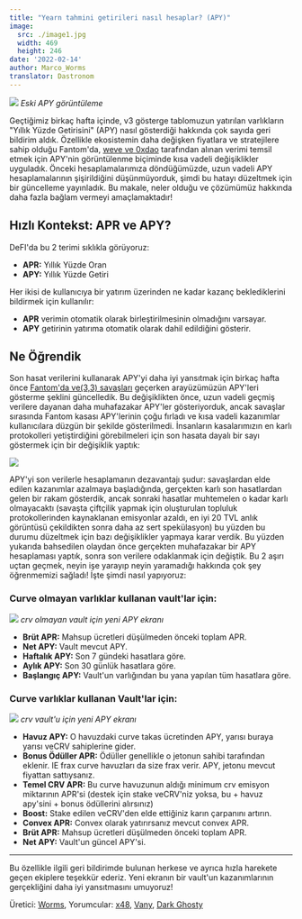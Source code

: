 ```yaml
---
title: "Yearn tahmini getirileri nasıl hesaplar? (APY)"
image:
  src: ./image1.jpg
  width: 469
  height: 246
date: '2022-02-14'
author: Marco_Worms
translator: Dastronom
---
```


![](./image1.jpg?w=469&h=246)
*Eski APY görüntüleme*

Geçtiğimiz birkaç hafta içinde, v3 gösterge tablomuzun yatırılan varlıkların "Yıllık Yüzde Getirisini" (APY) nasıl gösterdiği hakkında çok sayıda geri bildirim aldık. Özellikle ekosistemin daha değişken fiyatlara ve stratejilere sahip olduğu Fantom'da, [weve ve 0xdao](https://twitter.com/iearnfinance/status/1484570907041357828) tarafından alınan verimi temsil etmek için APY'nin görüntülenme biçiminde kısa vadeli değişiklikler uyguladık. Önceki hesaplamalarımıza döndüğümüzde, uzun vadeli APY hesaplamalarının şişirildiğini düşünmüyorduk, şimdi bu hatayı düzeltmek için bir güncelleme yayınladık. Bu makale, neler olduğu ve çözümümüz hakkında daha fazla bağlam vermeyi amaçlamaktadır!

## Hızlı Kontekst: APR ve APY?
DeFI'da bu 2 terimi sıklıkla görüyoruz:
* **APR:** Yıllık Yüzde Oran
* **APY:** Yıllık Yüzde Getiri

Her ikisi de kullanıcıya bir yatırım üzerinden ne kadar kazanç beklediklerini bildirmek için kullanılır:

* **APR** verimin otomatik olarak birleştirilmesinin olmadığını varsayar.
* **APY** getirinin yatırıma otomatik olarak dahil edildiğini gösterir.

## Ne Öğrendik
Son hasat verilerini kullanarak APY'yi daha iyi yansıtmak için birkaç hafta önce [Fantom'da ve(3,3) savaşları](https://twitter.com/iearnfinance/status/1484570907041357828) geçerken arayüzümüzün APY'leri gösterme şeklini güncelledik. Bu değişiklikten önce, uzun vadeli geçmiş verilere dayanan daha muhafazakar APY'ler gösteriyorduk, ancak savaşlar sırasında Fantom kasası APY'lerinin çoğu fırladı ve kısa vadeli kazanımlar kullanıcılara düzgün bir şekilde gösterilmedi. İnsanların kasalarımızın en karlı protokolleri yetiştirdiğini görebilmeleri için son hasata dayalı bir sayı göstermek için bir değişiklik yaptık:

![](./image2.jpg?w=591&h=397)

APY'yi son verilerle hesaplamanın dezavantajı şudur: savaşlardan elde edilen kazanımlar azalmaya başladığında, gerçekten karlı son hasatlardan gelen bir rakam gösterdik, ancak sonraki hasatlar muhtemelen o kadar karlı olmayacaktı (savaşta çiftçilik yapmak için oluşturulan topluluk protokollerinden kaynaklanan emisyonlar azaldı, en iyi 20 TVL anlık görüntüsü çekildikten sonra daha az sert spekülasyon) bu yüzden bu durumu düzeltmek için bazı değişiklikler yapmaya karar verdik.
Bu yüzden yukarıda bahsedilen olaydan önce gerçekten muhafazakar bir APY hesaplaması yaptık, sonra son verilere odaklanmak için değiştik. Bu 2 aşırı uçtan geçmek, neyin işe yarayıp neyin yaramadığı hakkında çok şey öğrenmemizi sağladı! İşte şimdi nasıl yapıyoruz:

### Curve olmayan varlıklar kullanan vault'lar için:

![](./image3.jpg?w=150&h=190)
*crv olmayan vault için yeni APY ekranı*

* **Brüt APR:** Mahsup ücretleri düşülmeden önceki toplam APR.
* **Net APY:** Vault mevcut APY.
* **Haftalık APY:** Son 7 gündeki hasatlara göre.
* **Aylık APY:** Son 30 günlük hasatlara göre.
* **Başlangıç APY:** Vault'un varlığından bu yana yapılan tüm hasatlara göre.

### Curve varlıklar kullanan Vault'lar için:

![](./image4.jpg?w=182&h=196)
*crv vault'u için yeni APY ekranı*

* **Havuz APY:** O havuzdaki curve takas ücretinden APY, yarısı buraya yarısı veCRV sahiplerine gider.
* **Bonus Ödüller APR:** Ödüller genellikle o jetonun sahibi tarafından eklenir. IE frax curve havuzları da size frax verir. APY, jetonu mevcut fiyattan sattıysanız.
* **Temel CRV APR:** Bu curve havuzunun aldığı minimum crv emisyon miktarının APR'si (destek için stake veCRV'niz yoksa, bu + havuz apy'sini + bonus ödüllerini alırsınız)
* **Boost:** Stake edilen veCRV'den elde ettiğiniz karın çarpanını artırın.
* **Convex APR:** Convex olarak yatırırsanız mevcut convex APR.
* **Brüt APR:** Mahsup ücretleri düşülmeden önceki toplam APR.
* **Net APY:** Vault'un güncel APY'si.
 
---

Bu özellikle ilgili geri bildirimde bulunan herkese ve ayrıca hızla harekete geçen ekiplere teşekkür ederiz. Yeni ekranın bir vault'un kazanımlarının gerçekliğini daha iyi yansıtmasını umuyoruz!

Üretici: [Worms](https://twitter.com/MarcoWorms), Yorumcular: [x48](https://twitter.com/x48_crypto), [Vany](https://twitter.com/vannny365), [Dark Ghosty](https://github.com/DarkGhost7)
